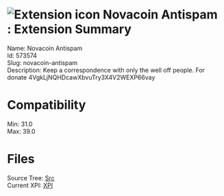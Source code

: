 # ![Extension icon](https://addons.thunderbird.net/user-media/addon_icons/573/573574-64.png?modified=1455718815) Novacoin Antispam : Extension Summary

Name: Novacoin Antispam  
Id: 573574  
Slug: novacoin-antispam  
Description: Keep a correspondence with only the well off people.
For donate 4VgkLjNQHDcawXbvuTry3X4V2WEXP66vay
  

# Compatibility
Min: 31.0  
Max: 39.0  

# Files

Source Tree: [Src](C:/Dev/Thunderbird/ThunderKdB/xall/xOther/573574-novacoin-antispam/src)  
Current XPI: [XPI](C:/Dev/Thunderbird/ThunderKdB/xall/xOther/573574-novacoin-antispam/xpi)  



